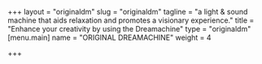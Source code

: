 +++
layout = "originaldm"
slug = "originaldm"
tagline = "a light & sound machine that aids relaxation and promotes a visionary experience."
title = "Enhance your creativity by using the Dreamachine"
type = "originaldm"
[menu.main]
name = "ORIGINAL DREAMACHINE"
weight = 4

+++
